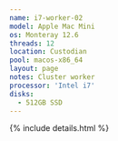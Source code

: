 ```yaml
---
name: i7-worker-02
model: Apple Mac Mini
os: Monteray 12.6
threads: 12
location: Custodian
pool: macos-x86_64
layout: page
notes: Cluster worker
processor: 'Intel i7'
disks:
  - 512GB SSD
---
```

{% include details.html %} 

